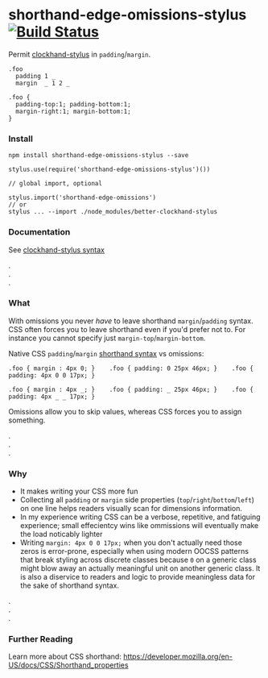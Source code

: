 # shorthand-edge-omissions-stylus [![Build Status](https://travis-ci.org/jasonkuhrt/better-clockhand-stylus.png)](https://travis-ci.org/jasonkuhrt/better-clockhand-stylus)

Permit [clockhand-stylus](https://github.com/jasonkuhrt/clockhand-stylus/blob/master/README.md#stylus-clockhand-shorthand) in `padding`/`margin`.
```
.foo
  padding 1 _
  margin  _ 1 2 _

.foo {
  padding-top:1; padding-bottom:1;
  margin-right:1; margin-bottom:1;
}
```

### Install
```
npm install shorthand-edge-omissions-stylus --save

stylus.use(require('shorthand-edge-omissions-stylus')())

// global import, optional

stylus.import('shorthand-edge-omissions')
// or
stylus ... --import ./node_modules/better-clockhand-stylus
```

### Documentation
See [clockhand-stylus syntax](https://github.com/jasonkuhrt/clockhand-stylus/blob/master/README.md#stylus-clockhand-shorthand)

.  
.  
.  

### What

With omissions you never *have* to leave shorthand `margin`/`padding` syntax. CSS often forces you to leave shorthand even if you'd prefer not to. For instance you cannot specify just `margin-top`/`margin-bottom`.

Native CSS `padding`/`margin` [shorthand syntax](https://developer.mozilla.org/en-US/docs/CSS/Shorthand_properties) vs omissions:
```
.foo { margin : 4px 0; }    .foo { padding: 0 25px 46px; }    .foo { padding: 4px 0 0 17px; }
```
```
.foo { margin : 4px _; }    .foo { padding: _ 25px 46px; }    .foo { padding: 4px _ _ 17px; }
```

Omissions allow you to skip values, whereas CSS forces you to assign something.

.  
.  
.  

### Why
- It makes writing your CSS more fun
- Collecting all `padding` or `margin` side properties (`top`/`right`/`bottom`/`left`) on one line helps readers visually scan for dimensions information. 
- In my experience writing CSS can be a verbose, repetitive, and fatiguing experience; small effecientcy wins like ommissions will eventually make the load noticably lighter
- Writing `margin: 4px 0 0 17px;` when you don't actually need those zeros is error-prone, especially when using modern OOCSS patterns that break styling across discrete classes because `0` on a generic class might blow away an actually meaningful unit on another generic class. It is also a diservice to readers and logic to provide meaningless data for the sake of shorthand syntax.

.  
.  
.  

### Further Reading

Learn more about CSS shorthand: https://developer.mozilla.org/en-US/docs/CSS/Shorthand_properties
